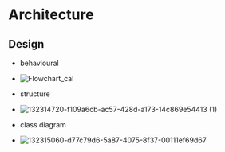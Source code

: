 # Architecture


## Design
* behavioural
* ![Flowchart_cal](https://user-images.githubusercontent.com/98872208/153463494-c9d79092-3cc5-485e-8027-c86b93ae792f.png)


* structure
* ![132314720-f109a6cb-ac57-428d-a173-14c869e54413 (1)](https://user-images.githubusercontent.com/98872208/153463876-d608a5e8-0062-40b9-a53b-ecb189222aac.png)
* class diagram
* ![132315060-d77c79d6-5a87-4075-8f37-00111ef69d67](https://user-images.githubusercontent.com/98872208/153464198-10b1c565-49b4-41f6-8870-76fb9e1771d5.png)


 
